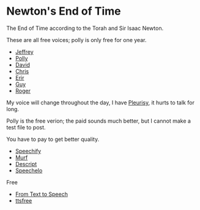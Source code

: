 # Newton's End of Time

The End of Time according to the Torah and Sir Isaac Newton.

These are all free voices; polly is only free for one year.

* [Jeffrey](http://lightwizzard.com/audio/end-of-time/000001.mp3)
* [Polly](http://lightwizzard.com/audio/end-of-time/000001A.mp3)
* [David](http://lightwizzard.com/audio/end-of-time/000001B.mp3)
* [Chris](http://lightwizzard.com/audio/end-of-time/ttsfree-chris.mp3)
* [Erir](http://lightwizzard.com/audio/end-of-time/ttsfree-eric.mp3)
* [Guy](http://lightwizzard.com/audio/end-of-time/ttsfree-guy.mp3)
* [Roger](http://lightwizzard.com/audio/end-of-time/ttsfree-roger.mp3)

My voice will change throughout the day, I have [Pleurisy](https://www.mayoclinic.org/diseases-conditions/pleurisy/symptoms-causes/syc-20351863), it hurts to talk for long.

Polly is the free verion; the paid sounds much better, but I cannot make a test file to post.

You have to pay to get better quality.

* [Speechify](https://speechify.com)
* [Murf](https://murf.ai)
* [Descript](https://www.descript.com)
* [Speechelo](https://speechelo.com/#demo)

Free

* [From Text to Speech](http://www.fromtexttospeech.com/)
* [ttsfree](https://ttsfree.com/)
